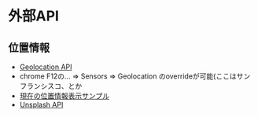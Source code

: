 # 外部API

## 位置情報
- [Geolocation API](https://developer.mozilla.org/ja/docs/Web/API/Geolocation_API)
- chrome F12の... => Sensors => Geolocation のoverrideが可能(ここはサンフランシスコ、とか
- [現在の位置情報表示サンプル](https://github.com/endw0901/react_typescript/tree/main/seasons/src)
- [Unsplash API]()

